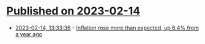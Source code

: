 # [Published on 2023-02-14](index.md)

* [2023-02-14, 13:33:36](https://news.ycombinator.com/item?id=34788988) - [Inflation rose more than expected, up 6.4% from a year ago](https://www.cnbc.com/2023/02/14/consumer-price-index-january-2023-.html)
